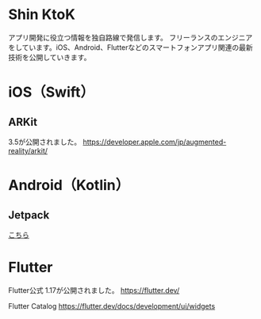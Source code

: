 # Shin KtoK

アプリ開発に役立つ情報を独自路線で発信します。
フリーランスのエンジニアをしています。iOS、Android、Flutterなどのスマートフォンアプリ関連の最新技術を公開していきます。

# iOS（Swift）

## ARKit
3.5が公開されました。
https://developer.apple.com/jp/augmented-reality/arkit/

# Android（Kotlin）

## Jetpack

<a href="https://github.com/Shin-KtoK/KtoK/wiki/Jetpack-Compose-%E3%82%B5%E3%83%B3%E3%83%97%E3%83%AB">こちら</a>

# Flutter

Flutter公式
1.17が公開されました。
https://flutter.dev/

Flutter Catalog
https://flutter.dev/docs/development/ui/widgets


